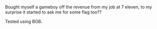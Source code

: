 Bought myself a gameboy off the revenue from my job at 7 eleven, to my surprise it started to ask me for some flag too??

Tested using BGB.
